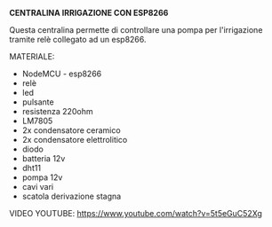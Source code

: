 **CENTRALINA IRRIGAZIONE CON ESP8266** 

Questa centralina permette di controllare una pompa per l'irrigazione tramite relè collegato ad un esp8266.

MATERIALE:
- NodeMCU - esp8266
- relè
- led
- pulsante
- resistenza 220ohm
- LM7805
- 2x condensatore ceramico
- 2x condensatore elettrolitico
- diodo
- batteria 12v
- dht11
- pompa 12v
- cavi vari
- scatola derivazione stagna

VIDEO YOUTUBE: https://www.youtube.com/watch?v=5t5eGuC52Xg

